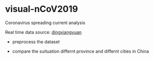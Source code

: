 # visual-nCoV2019
Coronavirus spreading current analysis

Real time data source: [dingxiangyuan](https://ncov.dxy.cn/ncovh5/view/pneumonia)

* preprocess the dataset

* compare the suituation differnt province and differnt cities in China
